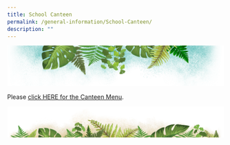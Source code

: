 ```yaml
---
title: School Canteen
permalink: /general-information/School-Canteen/
description: ""
---
```

![](/images/Banner.png)

Please [click HERE for the Canteen Menu](/files/Canteen%20Menu%202023.pdf).

![](/images/bg-bottom.png)